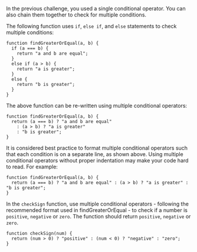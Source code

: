 In the previous challenge, you used a single conditional operator. You can also chain them together to check for multiple conditions.

The following function uses `if`, `else if`, and `else` statements to check multiple conditions:

```
function findGreaterOrEqual(a, b) {
  if (a === b) {
    return "a and b are equal";
  }
  else if (a > b) {
    return "a is greater";
  }
  else {
    return "b is greater";
  }
}
```

The above function can be re-written using multiple conditional operators:

```
function findGreaterOrEqual(a, b) {
  return (a === b) ? "a and b are equal" 
    : (a > b) ? "a is greater" 
    : "b is greater";
}
```

It is considered best practice to format multiple conditional operators such that each condition is on a separate line, as shown above. Using multiple conditional operators without proper indentation may make your code hard to read. For example:

```
function findGreaterOrEqual(a, b) {
  return (a === b) ? "a and b are equal" : (a > b) ? "a is greater" : "b is greater";
}
```

In the `checkSign` function, use multiple conditional operators - following the recommended format used in findGreaterOrEqual - to check if a number is `positive`, `negative` or `zero`. The function should return `positive`, `negative` or `zero`.

```
function checkSign(num) {
  return (num > 0) ? "positive" : (num < 0) ? "negative" : "zero";
}
```
